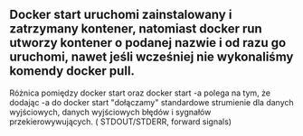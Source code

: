 Docker start uruchomi zainstalowany i zatrzymany kontener, natomiast docker run utworzy kontener o podanej nazwie i od razu go uruchomi, 
nawet jeśli wcześniej nie wykonaliśmy komendy docker pull.
-
Różnica pomiędzy docker start oraz docker start -a polega na tym, że dodając -a do docker start "dołączamy" standardowe strumienie dla
danych wyjściowych, danych wyjściowych błędów i sygnałów przekierowywujących. ( STDOUT/STDERR, forward signals)
